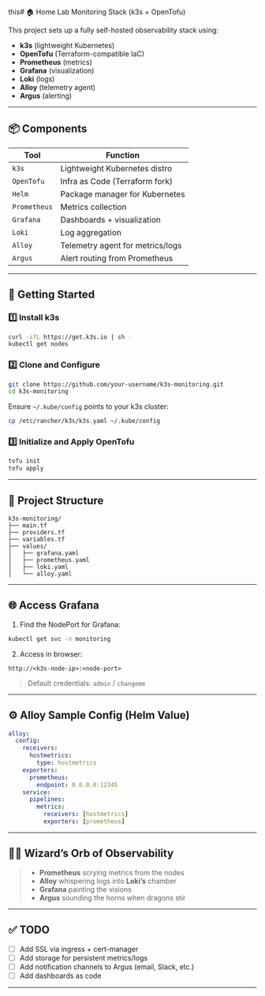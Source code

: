 this# 🏠 Home Lab Monitoring Stack (k3s + OpenTofu)

This project sets up a fully self-hosted observability stack using:

- **k3s** (lightweight Kubernetes)
- **OpenTofu** (Terraform-compatible IaC)
- **Prometheus** (metrics)
- **Grafana** (visualization)
- **Loki** (logs)
- **Alloy** (telemetry agent)
- **Argus** (alerting)

---

## 📦 Components

| Tool       | Function                        |
|------------|----------------------------------|
| `k3s`      | Lightweight Kubernetes distro     |
| `OpenTofu` | Infra as Code (Terraform fork)    |
| `Helm`     | Package manager for Kubernetes    |
| `Prometheus` | Metrics collection              |
| `Grafana`  | Dashboards + visualization        |
| `Loki`     | Log aggregation                   |
| `Alloy`    | Telemetry agent for metrics/logs  |
| `Argus`    | Alert routing from Prometheus     |

---

## 🚀 Getting Started

### 1️⃣ Install k3s

```bash
curl -sfL https://get.k3s.io | sh -
kubectl get nodes
```

### 2️⃣ Clone and Configure

```bash
git clone https://github.com/your-username/k3s-monitoring.git
cd k3s-monitoring
```

Ensure `~/.kube/config` points to your k3s cluster:
```bash
cp /etc/rancher/k3s/k3s.yaml ~/.kube/config
```

### 3️⃣ Initialize and Apply OpenTofu

```bash
tofu init
tofu apply
```

---

## 📂 Project Structure

```
k3s-monitoring/
├── main.tf
├── providers.tf
├── variables.tf
├── values/
│   ├── grafana.yaml
│   ├── prometheus.yaml
│   ├── loki.yaml
│   └── alloy.yaml
```

---

## 🌐 Access Grafana

1. Find the NodePort for Grafana:

```bash
kubectl get svc -n monitoring
```

2. Access in browser:

```
http://<k3s-node-ip>:<node-port>
```

> Default credentials: `admin` / `changeme`

---

## ⚙️ Alloy Sample Config (Helm Value)

```yaml
alloy:
  config:
    receivers:
      hostmetrics:
        type: hostmetrics
    exporters:
      prometheus:
        endpoint: 0.0.0.0:12345
    service:
      pipelines:
        metrics:
          receivers: [hostmetrics]
          exporters: [prometheus]
```

---

## 🧙‍♂️ Wizard’s Orb of Observability

> - **Prometheus** scrying metrics from the nodes  
> - **Alloy** whispering logs into **Loki’s** chamber  
> - **Grafana** painting the visions  
> - **Argus** sounding the horns when dragons stir  

---

## ✅ TODO

- [ ] Add SSL via ingress + cert-manager
- [ ] Add storage for persistent metrics/logs
- [ ] Add notification channels to Argus (email, Slack, etc.)
- [ ] Add dashboards as code

---
